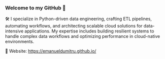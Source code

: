 ### Welcome to my GitHub 👋

🛠️ 	I specialize in Python-driven data engineering, crafting ETL pipelines, automating workflows, and architecting scalable cloud solutions for data-intensive applications. My expertise includes building resilient systems to handle complex data workflows and optimizing performance in cloud-native environments.

🤝 Website: https://emanueldumitru.github.io/
